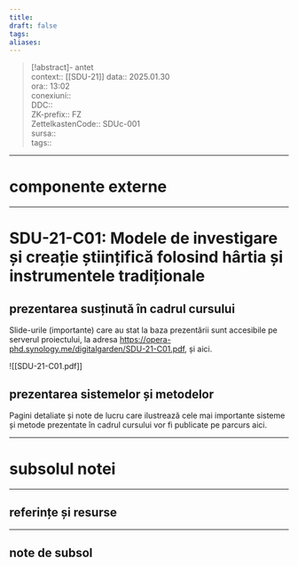 ```yaml
---
title: 
draft: false
tags: 
aliases:
---
```

> [!abstract]- antet  
> context::  [[SDU-21]]
> data:: 2025.01.30  
> ora:: 13:02  
> conexiuni::  
> DDC::  
> ZK-prefix::  FZ  
> ZettelkastenCode::  SDUc-001  
> sursa::  
> tags::  


---
# componente externe


---

# SDU-21-C01: Modele de investigare și creație științifică folosind hârtia și instrumentele tradiționale
## prezentarea susținută în cadrul cursului
Slide-urile (importante) care au stat la baza prezentării sunt accesibile pe serverul proiectului, la adresa https://opera-phd.synology.me/digitalgarden/SDU-21-C01.pdf, și aici.

![[SDU-21-C01.pdf]]

## prezentarea sistemelor și metodelor
Pagini detaliate și note de lucru care ilustrează cele mai importante sisteme și metode prezentate în cadrul cursului vor fi publicate pe parcurs aici.


---
# subsolul notei
---
## referințe și resurse


---
## note de subsol  